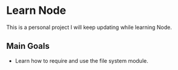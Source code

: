 # Learn Node

This is a personal project I will keep updating while learning Node.

## Main Goals

* Learn how to require and use the file system module.

